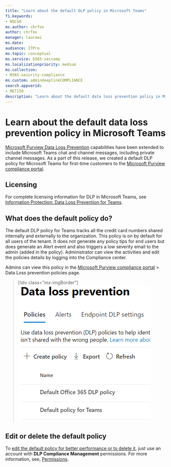 ```yaml
---
title: "Learn about the default DLP policy in Microsoft Teams"
f1.keywords:
- NOCSH
ms.author: chrfox
author: chrfox
manager: laurawi
ms.date:
audience: ITPro
ms.topic: conceptual
ms.service: O365-seccomp
ms.localizationpriority: medium
ms.collection: 
- M365-security-compliance
ms.custom: admindeeplinkCOMPLIANCE
search.appverid: 
- MET150
description: "Learn about the default data loss prevention policy in Microsoft Teams"
---
```


# Learn about the default data loss prevention policy in Microsoft Teams

[Microsoft Purview Data Loss Prevention](dlp-learn-about-dlp.md) capabilities have been extended to include Microsoft Teams chat and channel messages, including private channel messages. As a part of this release, we created a default DLP policy for Microsoft Teams for first-time customers to the <a href="https://go.microsoft.com/fwlink/p/?linkid=2077149" target="_blank">Microsoft Purview compliance portal</a>.

## Licensing

For complete licensing information for DLP in Microsoft Teams, see [Information Protection: Data Loss Prevention for Teams](/office365/servicedescriptions/microsoft-365-service-descriptions/microsoft-365-tenantlevel-services-licensing-guidance/microsoft-365-security-compliance-licensing-guidance#information-protection-data-loss-prevention-for-teams).

## What does the default policy do?

The default DLP policy for Teams tracks all the credit card numbers shared internally and externally to the organization. This policy is on by default for all users of the tenant. It does not generate any policy tips for end users but does generate an Alert event and also triggers a low severity email to the admin (added in the policy). Administrator can view the activities and edit the policies details by logging into the Compliance center.

Admins can view this policy in the [Microsoft Purview compliance portal](https://compliance.microsoft.com/compliancesettings) > Data Loss prevention policies page.


> [!div class="mx-imgBorder"]
> ![default Teams DLP policy.](../media/default-teams-dlp-policy.png)

## Edit or delete the default policy

To [edit the default policy for better performance or to delete it](create-test-tune-dlp-policy.md#tune-a-dlp-policy), just use an account with **DLP Compliance Management** permissions. For more information, see, [Permissions](create-test-tune-dlp-policy.md#permissions).

